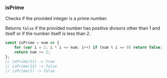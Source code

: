 ### isPrime

Checks if the provided integer is a prime number.

Returns `false` if the provided number has positive divisors other than 1 and itself or if the number itself is less than 2.

```js
const isPrime = num => {
	for (var i = 2; i * i <= num; i++) if (num % i == 0) return false;
	return num >= 2;
};
// isPrime(11) -> true
// isPrime(12) -> false
// isPrime(1) -> false
```
